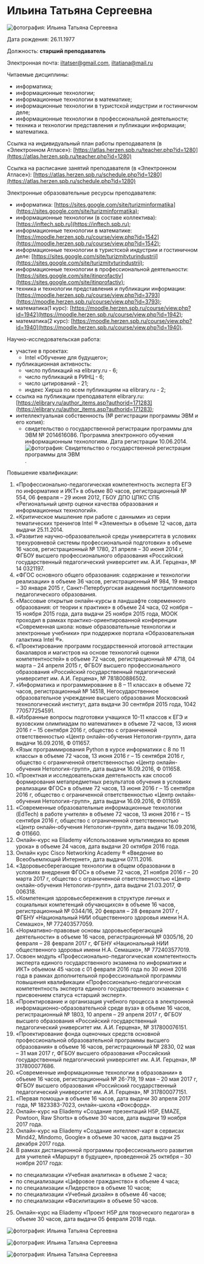 # Ильина Татьяна Сергеевна

![фотография: Ильина Татьяна Сергеевна](ilina.foto0.jpg "Ильина Татьяна Сергеевна")

Дата рождения: 26.11.1977

Должность: __старший преподаватель__

Электронная почта: [iltatser@gmail.com](mailto:iltatser@gmail.com), [iltatiana@mail.ru](mailto:iltatiana@mail.ru)

Читаемые дисциплины:  
* информатика;
* информационные технологии;
* информационные технологии в математике;
* информационные технологии в туристской индустрии и гостиничном деле;
* информационные технологии в профессиональной деятельности;
* техника и технологии представления и публикации информации;
* математика.

Ссылка на индивидуальный план работы преподавателя (в «Электронном Атласе»):
[https://atlas.herzen.spb.ru/teacher.php?id=1280](https://atlas.herzen.spb.ru/teacher.php?id=1280)

Ссылка на расписание занятий преподавателя (в «Электронном Атласе»):
[https://atlas.herzen.spb.ru/schedule.php?id=1280](https://atlas.herzen.spb.ru/schedule.php?id=1280)

Электронные образовательные ресурсы преподавателя:
* информатика: [https://sites.google.com/site/turizminformatika](https://sites.google.com/site/turizminformatika);
* информационные технологии (в составе коллектива): [https://inftech.spb.ru](https://inftech.spb.ru);
* информационные технологии в математике: [https://moodle.herzen.spb.ru/course/view.php?id=1542](https://moodle.herzen.spb.ru/course/view.php?id=1542);
* информационные технологии в туристской индустрии и гостиничном деле: [https://sites.google.com/site/turizmitvturindustrii](https://sites.google.com/site/turizmitvturindustrii);
* информационные технологии в профессиональной деятельности: [https://sites.google.com/site/itinprofactiv](https://sites.google.com/site/itinprofactiv);
* техника и технологии представления и публикации информации: [https://moodle.herzen.spb.ru/course/view.php?id=3793](https://moodle.herzen.spb.ru/course/view.php?id=3793);
* математика(1 курс): [https://moodle.herzen.spb.ru/course/view.php?id=1942](https://moodle.herzen.spb.ru/course/view.php?id=1942);
* математика(2 курс): [https://moodle.herzen.spb.ru/course/view.php?id=1940](https://moodle.herzen.spb.ru/course/view.php?id=1940).

Научно-исследовательская работа:
* участие в проектах:
  * Intel «Обучение для будущего»;
* публикационная активность:
  * число публикаций на elibrary.ru - 6;
  * число публикаций в РИНЦ - 6;
  * число цитирований - 21;
  * индекс Хирша по всем публикациям на elibrary.ru - 2;
* ссылка на публикации преподавателя elibrary.ru: [https://elibrary.ru/author_items.asp?authorid=171283](https://elibrary.ru/author_items.asp?authorid=171283);
* интеллектуальная собственность (№ регистрации программы ЭВМ и его копия):
  * свидетельство о государственной регистрации программы для ЭВМ № 2014616086. Программа электронного обучения информационным технологиям. Дата регистрации 10.06.2014.
![фотография: Свидетельство о государственной регистрации программы для ЭВМ](Svidetel’stvo.foto0.jpg "Свидетельство о государственной регистрации программы для ЭВМ"). 

Повышение квалификации:
1.	«Профессионально-педагогическая компетентность эксперта ЕГЭ по информатике и ИКТ» в объеме 80 часов, регистрационный № 554, 06 февраля – 29 июня 2012, ГБОУ ДПО ЦПКС СПБ «Региональный центр оценки качества образования и информационных технологий».
2.	«Критическое мышление при работе с данными» из серии тематических тренингов Intel ® «Элементы» в объеме 12 часов, дата выдачи 25.11.2014.
3.	«Развитие научно-образовательной среды университета в условиях трехуровневой системы профессиональной подготовки» в объеме 16 часов, регистрационный № 1780, 21 апреля – 30 июня 2014 г, ФГБОУ высшего профессионального образования «Российский государственный педагогический университет им. А.И. Герцена», № 14 0321197.
4.	«ФГОС основного общего образования: содержание и технологии реализации» в объеме 36 часов, регистрационный № 984, 19 января – 30 января 2015 г, Санкт-Петербургская академия постдипломного педагогического образования.
5.	«Массовые открытые онлайн-курсы в ландшафте современного образования: от теории к практике» в объеме 24 часа, 02 ноября – 15 ноября 2015 года, дата выдачи 25 ноября 2015 года, МООК проходил в рамках практико-ориентированной конференции «Современная школа: новые образовательные технологии и электронные учебники» при поддержке портала «Образовательная галактика Intel ®».
6.	«Проектирование программ государственной итоговой аттестации бакалавров и магистров на основе технологий оценки компетентностей» в объеме 72 часов, регистрационный № 4718, 04 марта – 24 апреля 2015 г, ФГБОУ высшего профессионального образования «Российский государственный педагогический университет им. А.И. Герцена», № 781800886502.
7.	«Информатика и программирование в 8 – 11 классах» в объеме 72 часов, регистрационный № 14518, Негосударственное образовательное учреждение высшего образования Московский технологический институт, дата выдачи 30 сентября 2015 года, 1042 770577254591.
8.	«Избранные вопросы подготовки учащихся 10-11 классов к ЕГЭ и вузовским олимпиадам по математике» в объеме 72 часов, 13 июня 2016 г – 15 сентября 2016 г, общество с ограниченной ответственностью «Центр онлайн-обучения Нетология-групп», дата выдачи 16.09.2016, Ф 011657.
9.	«Язык программирования Python в курсе информатики с 8 по 11 классы» в объеме 72 часов, 13 июня 2016 г – 15 сентября 2016 г, общество с ограниченной ответственностью «Центр онлайн-обучения Нетология-групп», дата выдачи 16.09.2016, Ф 011658.
10.	«Проектная и исследовательская деятельность как способ формирования метапредметных результатов обучения в условиях реализации ФГОС» в объеме 72 часов, 13 июня 2016 г – 15 сентября 2016 г, общество с ограниченной ответственностью «Центр онлайн-обучения Нетология-групп», дата выдачи 16.09.2016, Ф 011659.
11.	«Современные образовательные информационные технологии (EdTech) в работе учителя» в объеме 72 часов, 13 июня 2016 г – 15 сентября 2016 г, общество с ограниченной ответственностью «Центр онлайн-обучения Нетология-групп», дата выдачи 16.09.2016, Ф 011660.
12.	Онлайн-курс на Eliademy «Использование мультимедиа во время урока» в объеме 24 часов, дата выдачи 20 октября 2016 года.
13.	Онлайн курс Cisco Networking Academy ® «Введение во Всеобъемлющий Интернет», дата выдачи 07.11.2016.
14.	«Здоровьесберегающие технологии в общем образовании в условиях внедрения ФГОС» в объеме 72 часов, 21 ноября 2016 г – 20 марта 2017 г, общество с ограниченной ответственностью «Центр онлайн-обучения Нетология-групп», дата выдачи 21.03.2017, Ф 006318.
15.	«Компетенция здоровьесбережения в структуре личных и социальных компетенций обучающихся» в объеме 16 часов, регистрационный № 0344/16, 20 февраля – 28 февраля 2017 г, ФГБНУ «Национальный НИИ общественного здоровья имени Н.А. Семашко», № 772403577059.
16.	«Нормативно-правовые основы здоровьесберегающей деятельности» в объеме 16 часов, регистрационный № 0305/16, 20 февраля – 28 февраля 2017 г, ФГБНУ «Национальный НИИ общественного здоровья имени Н.А. Семашко», № 772403577019.
17.	Освоен модуль «Профессионально-педагогическая компетентность эксперта единого государственного экзамена по информатике и ИКТ» объемом 45 часов с 01 февраля 2016 года по 30 июня 2016 года в рамках дополнительной профессиональной программы повышения квалификации «Профессионально-педагогическая компетентность эксперта единого государственного экзамена» с присвоением статуса «старший эксперт».
18.	«Проектирование и организация учебного процесса в электронной информационно-образовательной среде вуза» в объеме 16 часов, регистрационный № 1803, 10 апреля – 29 апреля 2017 г, ФГБОУ высшего образования «Российский государственный педагогический университет им. А.И. Герцена», № 317800076151.
19.	«Проектирование фонда оценочных средств основной профессиональной образовательной программы высшего образования» в объеме 16 часов, регистрационный № 2830, 02 мая – 31 мая 2017 г, ФГБОУ высшего образования «Российский государственный педагогический университет им. А.И. Герцена», № 317800077686.
20.	 «Современные информационные технологии в образовании» в объеме 16 часов, регистрационный № 26-719, 19 мая – 20 мая 2017 г, ФГБОУ высшего образования «Российский государственный педагогический университет им. А.И. Герцена», № 317800077151.
21.	«Первая помощь» в объеме 16 часов, дата выдачи 30 апреля 2017 года, № 1823383-7023, онлайн-школа «Фоксфорд».
22.	Онлайн-курс на Eliademy «Создание презентаций H5P, EMAZE, Powtoon, Raw Shorts» в объеме 30 часов, дата выдачи 19 ноября 2017 года.
23.	Онлайн-курс на Eliademy «Создание интеллект-карт в сервисах Mind42, Mindomo, Google» в объеме 30 часов, дата выдачи 25 декабря 2017 года.
24.	В рамках дистанционной программы профессионального развития для учителей «Маршрут в будущее», проведенной 25 октября – 30 ноября 2017 года:
* по специализации «Учебная аналитика» в объеме 2 часа;
* по специализации «Цифровое гражданство» в объеме 4 часа;
* по специализации «Лидерство» в объеме 10 часов;
* по специализации «Учебный дизайн» в объеме 46 часов;
* по специализации «Фасилитация» в объеме 50 часов.
25.	Онлайн-курс на Eliademy «Проект H5P для творческого педагога» в объеме 30 часов, дата выдачи 05 февраля 2018 года.

![фотография: Ильина Татьяна Сергеевна](ilina.foto1.jpg "Ильина Татьяна Сергеевна")

![фотография: Ильина Татьяна Сергеевна](ilina.foto2.jpg "Ильина Татьяна Сергеевна")

![фотография: Ильина Татьяна Сергеевна](ilina.foto3.jpg "Ильина Татьяна Сергеевна")

